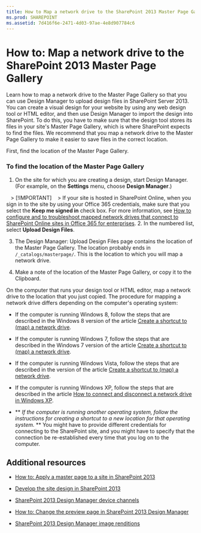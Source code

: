 ```yaml
---
title: How to Map a network drive to the SharePoint 2013 Master Page Gallery
ms.prod: SHAREPOINT
ms.assetid: 7d416f6e-2471-4d03-97ae-4e8d907784c6
---
```



# How to: Map a network drive to the SharePoint 2013 Master Page Gallery
Learn how to map a network drive to the Master Page Gallery so that you can use Design Manager to upload design files in SharePoint Server 2013.
You can create a visual design for your website by using any web design tool or HTML editor, and then use Design Manager to import the design into SharePoint. To do this, you have to make sure that the design tool stores its files in your site's Master Page Gallery, which is where SharePoint expects to find the files. We recommend that you map a network drive to the Master Page Gallery to make it easier to save files in the correct location.
  
    
    

First, find the location of the Master Page Gallery.
### To find the location of the Master Page Gallery


1. On the site for which you are creating a design, start Design Manager. (For example, on the **Settings** menu, choose **Design Manager**.)
    
   > [!IMPORTANT]
   > If your site is hosted in SharePoint Online, when you sign in to the site by using your Office 365 credentials, make sure that you select the **Keep me signed in** check box. For more information, see [How to configure and to troubleshoot mapped network drives that connect to SharePoint Online sites in Office 365 for enterprises](http://support.microsoft.com/kb/2616712). 
2. In the numbered list, select **Upload Design Files**.
    
  
3. The Design Manager: Upload Design Files page contains the location of the Master Page Gallery. The location probably ends in  `/_catalogs/masterpage/`. This is the location to which you will map a network drive.
    
  
4. Make a note of the location of the Master Page Gallery, or copy it to the Clipboard.
    
  
On the computer that runs your design tool or HTML editor, map a network drive to the location that you just copied. The procedure for mapping a network drive differs depending on the computer's operating system:
- If the computer is running Windows 8, follow the steps that are described in the Windows 8 version of the article  [Create a shortcut to (map) a network drive](http://windows.microsoft.com/en-us/windows-8/create-shortcut-to-map-network-drive).
    
  
- If the computer is running Windows 7, follow the steps that are described in the Windows 7 version of the article  [Create a shortcut to (map) a network drive](http://windows.microsoft.com/en-US/windows7/Create-a-shortcut-to-map-a-network-drive).
    
  
- If the computer is running Windows Vista, follow the steps that are described in the version of the article  [Create a shortcut to (map) a network drive](http://windows.microsoft.com/en-US/windows-vista/Create-a-shortcut-to-map-a-network-drive).
    
  
- If the computer is running Windows XP, follow the steps that are described in the article  [How to connect and disconnect a network drive in Windows XP](http://support.microsoft.com/kb/308582).
    
  
- ** *If the computer is running another operating system, follow the instructions for creating a shortcut to a new location for that operating system.* ** You might have to provide different credentials for connecting to the SharePoint site, and you might have to specify that the connection be re-established every time that you log on to the computer.
    
  

## Additional resources
<a name="bk_addresources"> </a>


-  [How to: Apply a master page to a site in SharePoint 2013](how-to-apply-a-master-page-to-a-site-in-sharepoint-2013.md)
    
  
-  [Develop the site design in SharePoint 2013](develop-the-site-design-in-sharepoint-2013.md)
    
  
-  [SharePoint 2013 Design Manager device channels](sharepoint-2013-design-manager-device-channels.md)
    
  
-  [How to: Change the preview page in SharePoint 2013 Design Manager](how-to-change-the-preview-page-in-sharepoint-2013-design-manager.md)
    
  
-  [SharePoint 2013 Design Manager image renditions](sharepoint-2013-design-manager-image-renditions.md)
    
  

